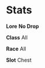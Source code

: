 <!-- TITLE: Huge Metal Hull -->
<!-- SUBTITLE: A giant metal shell from the Alchemical Behemoth underneath Xuolia -->

# Stats
**Lore**
**No Drop**


**Class**
All


**Race**
All


**Slot**
Chest